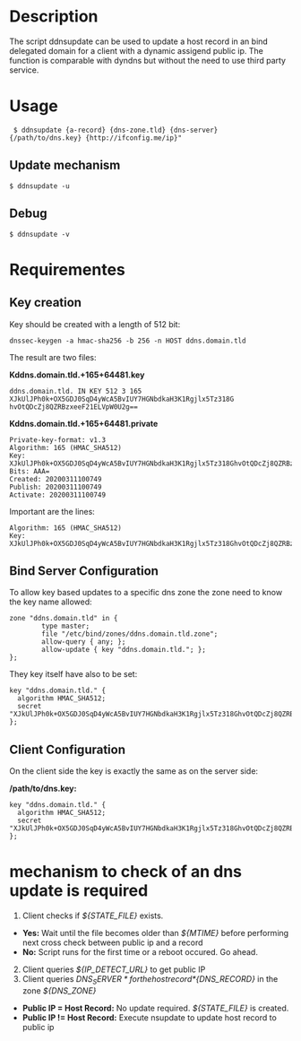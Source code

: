 # Description
The script ddnsupdate can be used to update a host record in an bind delegated domain
for a client with a dynamic assigend public ip.
The function is comparable with dyndns but without the need to use third party service.

# Usage

     $ ddnsupdate {a-record} {dns-zone.tld} {dns-server} {/path/to/dns.key} {http://ifconfig.me/ip}"

## Update mechanism

    $ ddnsupdate -u

## Debug

    $ ddnsupdate -v

# Requirementes
## Key creation
Key should be created with a length of 512 bit:

    dnssec-keygen -a hmac-sha256 -b 256 -n HOST ddns.domain.tld

The result are two files:

**Kddns.domain.tld.+165+64481.key**

    ddns.domain.tld. IN KEY 512 3 165 XJkUlJPh0k+OX5GDJ0SqD4yWcA5BvIUY7HGNbdkaH3K1Rgjlx5Tz318G hvOtQDcZj8QZRBzxeeF21ELVpW0U2g==

**Kddns.domain.tld.+165+64481.private**

    Private-key-format: v1.3
    Algorithm: 165 (HMAC_SHA512)
    Key: XJkUlJPh0k+OX5GDJ0SqD4yWcA5BvIUY7HGNbdkaH3K1Rgjlx5Tz318GhvOtQDcZj8QZRBzxeeF21ELVpW0U2g==
    Bits: AAA=
    Created: 20200311100749
    Publish: 20200311100749
    Activate: 20200311100749

Important are the lines:

    Algorithm: 165 (HMAC_SHA512)
    Key: XJkUlJPh0k+OX5GDJ0SqD4yWcA5BvIUY7HGNbdkaH3K1Rgjlx5Tz318GhvOtQDcZj8QZRBzxeeF21ELVpW0U2g==
    
## Bind Server Configuration
To allow key based updates to a specific dns zone the zone need to know the key name allowed:

    zone "ddns.domain.tld" in {
            type master;
            file "/etc/bind/zones/ddns.domain.tld.zone";
            allow-query { any; };
            allow-update { key "ddns.domain.tld."; };
    };

They key itself have also to be set:

    key "ddns.domain.tld." {
      algorithm HMAC_SHA512;
      secret "XJkUlJPh0k+OX5GDJ0SqD4yWcA5BvIUY7HGNbdkaH3K1Rgjlx5Tz318GhvOtQDcZj8QZRBzxeeF21ELVpW0U2g==";
    };

## Client Configuration

On the client side the key is exactly the same as on the server side:

**/path/to/dns.key:**

    key "ddns.domain.tld." {
      algorithm HMAC_SHA512;
      secret "XJkUlJPh0k+OX5GDJ0SqD4yWcA5BvIUY7HGNbdkaH3K1Rgjlx5Tz318GhvOtQDcZj8QZRBzxeeF21ELVpW0U2g==";
    };

# mechanism to check of an dns update is required
1. Client checks if *${STATE_FILE}* exists.
- **Yes:** Wait until the file becomes older than *${MTIME}* before performing next cross check between public ip and a record
- **No:**  Script runs for the first time or a reboot occured. Go ahead.
2. Client queries *${IP_DETECT_URL}* to get public IP
3. Client queries *${DNS_SERVER}* for the host record *${DNS_RECORD}* in the zone *${DNS_ZONE}*
- **Public IP =  Host Record:** No update required. *${STATE_FILE}* is created. 
- **Public IP != Host Record:** Execute nsupdate to update host record to public ip
